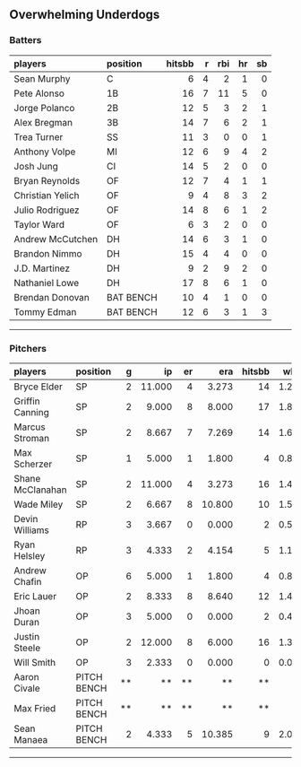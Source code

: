 ## Overwhelming Underdogs

### Batters

 
|players          |position  | hitsbb|  r| rbi| hr| sb| 
|:----------------|:---------|------:|--:|---:|--:|--:| 
|Sean Murphy      |C         |      6|  4|   2|  1|  0| 
|Pete Alonso      |1B        |     16|  7|  11|  5|  0| 
|Jorge Polanco    |2B        |     12|  5|   3|  2|  1| 
|Alex Bregman     |3B        |     14|  7|   6|  2|  1| 
|Trea Turner      |SS        |     11|  3|   0|  0|  1| 
|Anthony Volpe    |MI        |     12|  6|   9|  4|  2| 
|Josh Jung        |CI        |     14|  5|   2|  0|  0| 
|Bryan Reynolds   |OF        |     12|  7|   4|  1|  1| 
|Christian Yelich |OF        |      9|  4|   8|  3|  2| 
|Julio Rodriguez  |OF        |     14|  8|   6|  1|  2| 
|Taylor Ward      |OF        |      6|  3|   2|  0|  0| 
|Andrew McCutchen |DH        |     14|  6|   3|  1|  0| 
|Brandon Nimmo    |DH        |     15|  4|   4|  0|  0| 
|J.D. Martinez    |DH        |      9|  2|   9|  2|  0| 
|Nathaniel Lowe   |DH        |     17|  8|   6|  1|  0| 
|Brendan Donovan  |BAT BENCH |     10|  4|   1|  0|  0| 
|Tommy Edman      |BAT BENCH |     12|  6|   3|  1|  3| 

* * *

### Pitchers

 
|players          |position    |  g|     ip| er|    era| hitsbb|  whip| so|  w| sv| 
|:----------------|:-----------|--:|------:|--:|------:|------:|-----:|--:|--:|--:| 
|Bryce Elder      |SP          |  2| 11.000|  4|  3.273|     14| 1.273|  9|  0|  0| 
|Griffin Canning  |SP          |  2|  9.000|  8|  8.000|     17| 1.889|  7|  0|  0| 
|Marcus Stroman   |SP          |  2|  8.667|  7|  7.269|     14| 1.615|  7|  1|  0| 
|Max Scherzer     |SP          |  1|  5.000|  1|  1.800|      4| 0.800|  6|  1|  0| 
|Shane McClanahan |SP          |  2| 11.000|  4|  3.273|     16| 1.455| 10|  0|  0| 
|Wade Miley       |SP          |  2|  6.667|  8| 10.800|     10| 1.500|  3|  0|  0| 
|Devin Williams   |RP          |  3|  3.667|  0|  0.000|      2| 0.545|  4|  1|  1| 
|Ryan Helsley     |RP          |  3|  4.333|  2|  4.154|      5| 1.154|  7|  2|  1| 
|Andrew Chafin    |OP          |  6|  5.000|  1|  1.800|      4| 0.800|  5|  0|  1| 
|Eric Lauer       |OP          |  2|  8.333|  8|  8.640|     12| 1.440|  8|  1|  0| 
|Jhoan Duran      |OP          |  3|  5.000|  0|  0.000|      2| 0.400|  6|  0|  0| 
|Justin Steele    |OP          |  2| 12.000|  8|  6.000|     16| 1.333| 11|  1|  0| 
|Will Smith       |OP          |  3|  2.333|  0|  0.000|      0| 0.000|  4|  0|  3| 
|Aaron Civale     |PITCH BENCH | **|     **| **|     **|     **|    **| **| **| **| 
|Max Fried        |PITCH BENCH | **|     **| **|     **|     **|    **| **| **| **| 
|Sean Manaea      |PITCH BENCH |  2|  4.333|  5| 10.385|      9| 2.077|  6|  0|  0| 


* * *


